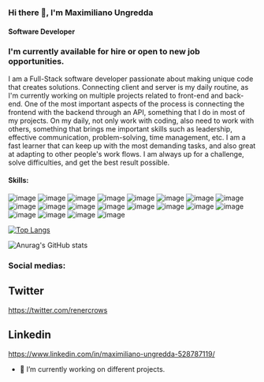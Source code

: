 ### Hi there 👋, I'm Maximiliano Ungredda
#### Software Developer

### I'm currently available for hire or open to new job opportunities.

I am a Full-Stack software developer passionate about making unique code that creates solutions. Connecting client and server is my daily routine, as I'm currently working on multiple projects related to front-end and back-end. One of the most important aspects of the process is connecting the frontend with the backend through an API, something that I do in most of my projects. On my daily, not only work with coding, also need to work with others, something that brings me important skills such as leadership, effective communication, problem-solving, time management, etc. I am a fast learner that can keep up with the most demanding tasks, and also great at adapting to other people's work flows. I am always up for a challenge, solve difficulties, and get the best result possible.  

#### Skills: 

![image](https://user-images.githubusercontent.com/98361289/217603401-5de45c75-dd19-48a2-ae29-cafcb71cbbb5.png) ![image](https://user-images.githubusercontent.com/98361289/217602743-7b60f69e-2944-4ec8-b36d-b044c59dbf15.png) ![image](https://user-images.githubusercontent.com/98361289/217603307-7a4c5bdf-c38a-4262-a1c5-c8ab75e0f910.png) ![image](https://user-images.githubusercontent.com/98361289/217603702-3978e08b-f8f4-41e6-97ff-b9d8e914df9b.png)
![image](https://user-images.githubusercontent.com/98361289/217603791-4229b011-6667-4b9a-854c-063a59b9c6e2.png)
![image](https://user-images.githubusercontent.com/98361289/217603943-54dec385-071a-470c-a954-414a33c21af6.png)
![image](https://user-images.githubusercontent.com/98361289/217603983-5262cd9f-40a5-482b-ac7b-424fc7905258.png)
![image](https://user-images.githubusercontent.com/98361289/217604174-60f098d1-d044-4d3b-8b21-5ce5130b12f9.png)
![image](https://user-images.githubusercontent.com/98361289/217604367-24052898-7001-482e-8fbe-2155a4653e13.png)
![image](https://user-images.githubusercontent.com/98361289/217604458-2a36b006-4f11-49bc-816f-145fa8b7d45b.png)
![image](https://user-images.githubusercontent.com/98361289/217604506-a398c477-1705-4472-b3f5-ab686b170a37.png)
![image](https://user-images.githubusercontent.com/98361289/217604590-be7ea079-5ac9-4e78-b867-2856ca22a575.png)
![image](https://user-images.githubusercontent.com/98361289/217604739-1764bd55-d0b7-46a9-a353-a66cbdd8c494.png)
![image](https://user-images.githubusercontent.com/98361289/217604909-63218094-aae3-4cdf-aaa8-7c6b889cdc3f.png)
![image](https://user-images.githubusercontent.com/98361289/217605028-32aa3bfd-c8cc-400a-87b0-945a36897176.png)
![image](https://user-images.githubusercontent.com/98361289/217605088-0727229f-acc7-43ac-a985-00910b8b45e1.png)
![image](https://user-images.githubusercontent.com/98361289/217605193-622d99f0-5552-4799-9180-daf03087ee9e.png)
![image](https://user-images.githubusercontent.com/98361289/217605344-fedfe58b-498e-4187-a53c-4dcbb586e403.png)
![image](https://user-images.githubusercontent.com/98361289/217605466-5ee858bd-f6cc-491c-b4dd-2e1dc5bfeab0.png)
![image](https://user-images.githubusercontent.com/98361289/217605499-18b02322-7c39-46a2-b455-0cc5dfaf4032.png)



[![Top Langs](https://github-readme-stats.vercel.app/api/top-langs/?username=renercrows&layout=compact)](https://github.com/anuraghazra/github-readme-stats)

![Anurag's GitHub stats](https://github-readme-stats.vercel.app/api?username=renercrows&show_icons=true&theme=transparent)

### Social medias:

## Twitter

https://twitter.com/renercrows

## Linkedin

https://www.linkedin.com/in/maximiliano-ungredda-528787119/

- 🔭 I’m currently working on different projects. 




